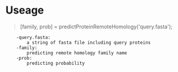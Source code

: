 Useage
=======================================
>[family, prob] = predictProteinRemoteHomology('query.fasta');

		-query.fasta:
			a string of fasta file including query proteins
		-family:
			predicting remote homology family name
		-prob:
			predicting probability